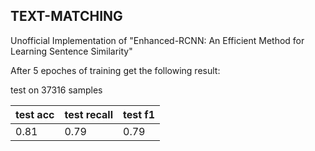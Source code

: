 ## TEXT-MATCHING

Unofficial Implementation of "Enhanced-RCNN: An Efficient Method for Learning Sentence Similarity"

After 5 epoches of training get the following result:

test on 37316 samples

test acc | test recall | test f1 |
-------- | ----------- | ------- |
  0.81   |     0.79    |   0.79  |
